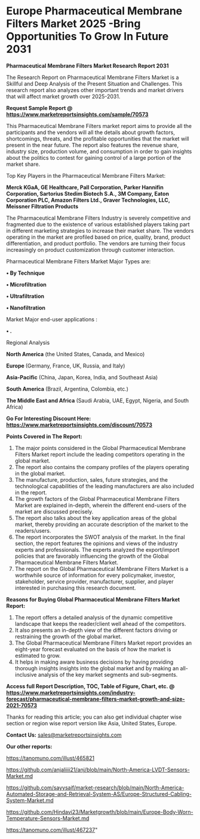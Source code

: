  # Europe Pharmaceutical Membrane Filters Market 2025 -Bring Opportunities To Grow In Future 2031

<strong>Pharmaceutical Membrane Filters Market Research Report 2031</strong>

The Research Report on Pharmaceutical Membrane Filters Market is a Skillful and Deep Analysis of the Present Situation and Challenges. This research report also analyzes other important trends and market drivers that will affect market growth over 2025-2031.

<strong>Request Sample Report @ <a href=https://www.marketreportsinsights.com/sample/70573>https://www.marketreportsinsights.com/sample/70573</a></strong>

This Pharmaceutical Membrane Filters market report aims to provide all the participants and the vendors will all the details about growth factors, shortcomings, threats, and the profitable opportunities that the market will present in the near future. The report also features the revenue share, industry size, production volume, and consumption in order to gain insights about the politics to contest for gaining control of a large portion of the market share.

Top Key Players in the Pharmaceutical Membrane Filters Market:

<strong>Merck KGaA, GE Healthcare, Pall Corporation, Parker Hannifin Corporation, Sartorius Stedim Biotech S.A., 3M Company, Eaton Corporation PLC, Amazon Filters Ltd., Graver Technologies, LLC, Meissner Filtration Products</strong>

The Pharmaceutical Membrane Filters Industry is severely competitive and fragmented due to the existence of various established players taking part in different marketing strategies to increase their market share. The vendors operating in the market are profiled based on price, quality, brand, product differentiation, and product portfolio. The vendors are turning their focus increasingly on product customization through customer interaction.

Pharmaceutical Membrane Filters Market Major Types are:

<strong>• By Technique

• Microfiltration

• Ultrafiltration

• Nanofiltration</strong>

Market Major end-user applications :

<strong>• .</strong>

Regional Analysis

</u><strong><b>North America</b></strong> (the United States, Canada, and Mexico)

<strong><b>Europe </b></strong>(Germany, France, UK, Russia, and Italy)

<strong><b>Asia-Pacific</b></strong> (China, Japan, Korea, India, and Southeast Asia)

<strong><b>South America</b></strong> (Brazil, Argentina, Colombia, etc.)

<strong><b>The Middle East and Africa</b></strong> (Saudi Arabia, UAE, Egypt, Nigeria, and South Africa)

<strong>Go For Interesting Discount Here: <a href=https://www.marketreportsinsights.com/discount/70573>https://www.marketreportsinsights.com/discount/70573</a></strong>

<strong>Points Covered in The Report:</strong>
<ol>
  <li>The major points considered in the Global Pharmaceutical Membrane Filters Market report include the leading competitors operating in the global market.</li>
  <li>The report also contains the company profiles of the players operating in the global market.</li>
  <li>The manufacture, production, sales, future strategies, and the technological capabilities of the leading manufacturers are also included in the report.</li>
  <li>The growth factors of the Global Pharmaceutical Membrane Filters Market are explained in-depth, wherein the different end-users of the market are discussed precisely.</li>
  <li>The report also talks about the key application areas of the global market, thereby providing an accurate description of the market to the readers/users.</li>
  <li>The report incorporates the SWOT analysis of the market. In the final section, the report features the opinions and views of the industry experts and professionals. The experts analyzed the export/import policies that are favorably influencing the growth of the Global Pharmaceutical Membrane Filters Market.</li>
  <li>The report on the Global Pharmaceutical Membrane Filters Market is a worthwhile source of information for every policymaker, investor, stakeholder, service provider, manufacturer, supplier, and player interested in purchasing this research document.</li>
</ol>
<strong>Reasons for Buying Global Pharmaceutical Membrane Filters Market Report:</strong>

<ol>
  <li>The report offers a detailed analysis of the dynamic competitive landscape that keeps the reader/client well ahead of the competitors.</li>
  <li>It also presents an in-depth view of the different factors driving or restraining the growth of the global market.</li>
  <li>The Global Pharmaceutical Membrane Filters Market report provides an eight-year forecast evaluated on the basis of how the market is estimated to grow.</li>
  <li>It helps in making aware business decisions by having providing thorough insights insights into the global market and by making an all-inclusive analysis of the key market segments and sub-segments.</li>
</ol>
<strong>Access full Report Description, TOC, Table of Figure, Chart, etc. @ <a href=https://www.marketreportsinsights.com/industry-forecast/pharmaceutical-membrane-filters-market-growth-and-size-2021-70573>https://www.marketreportsinsights.com/industry-forecast/pharmaceutical-membrane-filters-market-growth-and-size-2021-70573</a></strong>


Thanks for reading this article; you can also get individual chapter wise section or region wise report version like Asia, United States, Europe.

<strong>Contact Us:</strong>
sales@marketreportsinsights.com

<strong>Our other reports:</strong>

<a href=https://tanomuno.com/illust/465821>https://tanomuno.com/illust/465821</a>

<a href=https://github.com/anjaliiii21/anj/blob/main/North-America-LVDT-Sensors-Market.md>https://github.com/anjaliiii21/anj/blob/main/North-America-LVDT-Sensors-Market.md</a>

<a href=https://github.com/sayysaif/market-research/blob/main/North-America-Automated-Storage-and-Retrieval-System-AS/Europe-Structured-Cabling-System-Market.md>https://github.com/sayysaif/market-research/blob/main/North-America-Automated-Storage-and-Retrieval-System-AS/Europe-Structured-Cabling-System-Market.md</a>

<a href=https://github.com/Hindavi23/Marketgrowth/blob/main/Europe-Body-Worn-Temperature-Sensors-Market.md>https://github.com/Hindavi23/Marketgrowth/blob/main/Europe-Body-Worn-Temperature-Sensors-Market.md</a>

<a href=https://tanomuno.com/illust/467237>https://tanomuno.com/illust/467237</a>"
